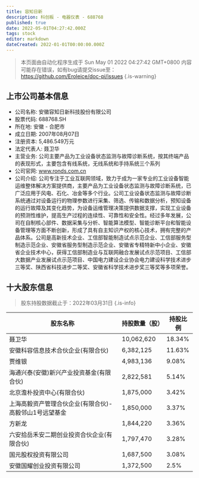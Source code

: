 ```yaml
---
title: 容知日新
description: 科创板 - 电器仪表 - 688768
published: true
date: 2022-05-01T04:27:42.000Z
tags: stock
editor: markdown
dateCreated: 2022-01-01T00:00:00.000Z
---
```


> 本页面由自动化程序生成于 Sun May 01 2022 04:27:42 GMT+0800
> 内容可能存在错误，如有bug请提交issue至：https://github.com/Eroleice/doc-pi/issues
{.is-warning}

## 上市公司基本信息
- 公司名称: 安徽容知日新科技股份有限公司
- 股票代码: 688768.SH
- 所在地: 安徽 - 合肥市
- 成立日期: 2007年08月07日
- 注册资本: 5,486.549万元
- 法定代表人: 聂卫华
- 主营业务: 公司主要产品为工业设备状态监测与故障诊断系统，按其终端产品的表现形式，主要包含有线系统，无线系统和手持系统三个系列
- 公司官网: www.ronds.com.cn
- 公司介绍: 公司专注于工业互联网领域，致力于成为一家专业的工业设备智能运维整体解决方案提供商，主要产品为工业设备状态监测与故障诊断系统，已广泛应用于风电、石化、冶金等多个行业。公司工业设备状态监测与故障诊断系统通过对设备运行的物理参数进行采集、筛选、传输和数据分析，预知设备的运行故障及其变化趋势，为设备运维管理决策提供数据支撑，实现工业设备的预测性维护，提高生产过程的连续性、可靠性和安全性。经过多年发展，公司在自制核心部件、数据采集与分析、智能算法模型、智能诊断平台和智能设备管理等方面不断创新，形成了具有自主知识产权的核心技术，拥有完整的产品体系。公司是高新技术企业、工信部智能制造试点示范企业、工信部服务型制造示范企业、安徽省服务型制造示范企业、安徽省专精特新中小企业、安徽省企业技术中心，获得工信部制造业与互联网融合发展试点示范项目、工信部大数据产业发展试点示范项目、中国电力建设企业协会电力建设科学技术进步三等奖、陕西省科技进步二等奖、安徽省科学技术进步奖三等奖等多项荣誉。


## 十大股东信息
> 股东持股数据截止于：2022年03月31日
{.is-info}

| 股东名称 | 持股数量（股） | 持股比例 |
| --- | --- | --- |
| 聂卫华 | 10,062,620 | 18.34% |
| 安徽科容信息技术合伙企业(有限合伙) | 6,382,125 | 11.63% |
| 贾维银 | 4,983,136 | 9.08% |
| 海通兴泰(安徽)新兴产业投资基金(有限合伙) | 2,822,581 | 5.14% |
| 北京澹朴投资中心(有限合伙) | 1,875,000 | 3.42% |
| 上海高毅资产管理合伙企业(有限合伙)-高毅邻山1号远望基金 | 1,850,000 | 3.37% |
| 方新龙 | 1,844,220 | 3.36% |
| 六安拾岳禾安二期创业投资合伙企业(有限合伙) | 1,797,470 | 3.28% |
| 国元股权投资有限公司 | 1,687,500 | 3.08% |
| 安徽国耀创业投资有限公司 | 1,372,500 | 2.5% |




